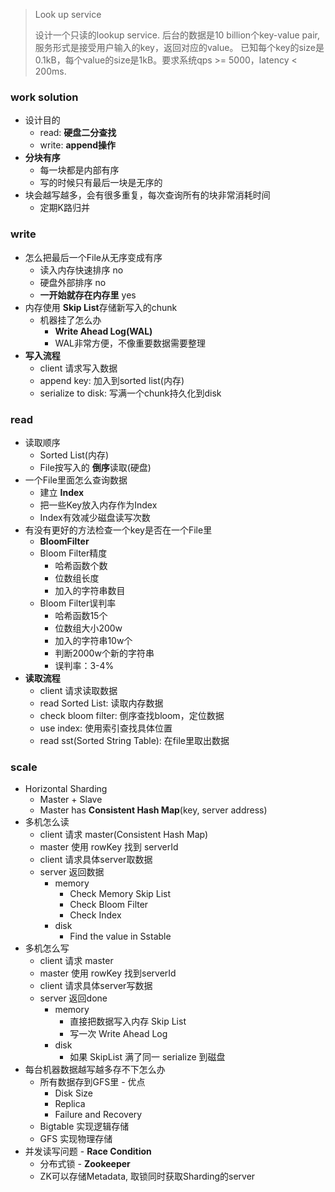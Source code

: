 > Look up service
> 
> 设计一个只读的lookup service. 后台的数据是10 billion个key-value pair, 服务形式是接受用户输入的key，返回对应的value。
> 已知每个key的size是0.1kB，每个value的size是1kB。要求系统qps >= 5000，latency < 200ms.


### work solution

* 设计目的
    - read: **硬盘二分查找**
    - write: **append操作**
* **分块有序**
    - 每一块都是内部有序
    - 写的时候只有最后一块是无序的
* 块会越写越多，会有很多重复，每次查询所有的块非常消耗时间
    - 定期K路归并

### write

* 怎么把最后一个File从无序变成有序
    - 读入内存快速排序 no
    - 硬盘外部排序 no
    - **一开始就存在内存里** yes
* 内存使用 **Skip List**存储新写入的chunk
    - 机器挂了怎么办
        + **Write Ahead Log(WAL)**
        + WAL非常方便，不像重要数据需要整理
* **写入流程**
    - client 请求写入数据
    - append key: 加入到sorted list(内存)
    - serialize to disk: 写满一个chunk持久化到disk

### read

* 读取顺序
    - Sorted List(内存)
    - File按写入的 **倒序**读取(硬盘)
* 一个File里面怎么查询数据
    - 建立 **Index**
    - 把一些Key放入内存作为Index
    - Index有效减少磁盘读写次数
* 有没有更好的方法检查一个key是否在一个File里
    - **BloomFilter**
    - Bloom Filter精度
        + 哈希函数个数
        + 位数组长度
        + 加入的字符串数目
    - Bloom Filter误判率
        + 哈希函数15个
        + 位数组大小200w
        + 加入的字符串10w个
        + 判断2000w个新的字符串
        + 误判率：3-4%
* **读取流程**
    - client 请求读取数据
    - read Sorted List: 读取内存数据
    - check bloom filter: 倒序查找bloom，定位数据
    - use index: 使用索引查找具体位置
    - read sst(Sorted String Table): 在file里取出数据

### scale

* Horizontal Sharding
    - Master + Slave
    - Master has **Consistent Hash Map**(key, server address)
* 多机怎么读
    - client 请求 master(Consistent Hash Map)
    - master 使用 rowKey 找到 serverId
    - client 请求具体server取数据
    - server 返回数据
        + memory
            * Check Memory Skip List
            * Check Bloom Filter
            * Check Index
        + disk
            * Find the value in Sstable
* 多机怎么写
    - client 请求 master
    - master 使用 rowKey 找到serverId
    - client 请求具体server写数据
    - server 返回done
        + memory
            * 直接把数据写入内存 Skip List
            * 写一次 Write Ahead Log
        + disk
            * 如果 SkipList 满了同一 serialize 到磁盘
* 每台机器数据越写越多存不下怎么办
    - 所有数据存到GFS里 - 优点
        + Disk Size
        + Replica
        + Failure and Recovery
    - Bigtable 实现逻辑存储
    - GFS 实现物理存储
* 并发读写问题 - **Race Condition**
    - 分布式锁 - **Zookeeper**
    - ZK可以存储Metadata, 取锁同时获取Sharding的server

